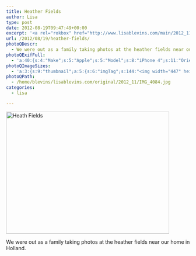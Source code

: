 ```yaml
---
title: Heather Fields
author: Lisa
type: post
date: 2012-08-19T09:47:49+00:00
excerpt: '<a rel="rokbox" href="http://www.lisablevins.com/main/2012_11/IMG_4084.jpg" title="Heath Fields"><img width="447" height="334" alt="Heath Fields" src="http://www.lisablevins.com/thumbnail/2012_11/IMG_4084.jpg" class="photoQexcerpt photoQLinkImg" /></a>'
url: /2012/08/19/heather-fields/
photoQDescr:
  - We were out as a family taking photos at the heather fields near our home in Holland.
photoQExifFull:
  - 'a:40:{s:4:"Make";s:5:"Apple";s:5:"Model";s:8:"iPhone 4";s:11:"Orientation";s:17:"1: Normal (0 deg)";s:11:"xResolution";s:26:"72 dots per ResolutionUnit";s:11:"yResolution";s:26:"72 dots per ResolutionUnit";s:14:"ResolutionUnit";s:4:"Inch";s:8:"Software";s:12:"Camera 3.0.2";s:8:"DateTime";s:19:"2012:08:19 10:47:49";s:12:"HostComputer";s:24:"iPhone (iPhone OS 5.1.1)";s:12:"ExposureTime";s:9:"1/529 sec";s:7:"FNumber";s:5:"f/2.8";s:15:"ExposureProgram";s:7:"Program";s:15:"ISOSpeedRatings";s:2:"80";s:11:"ExifVersion";s:12:"version 2.21";s:16:"DateTimeOriginal";s:19:"2012:08:19 10:47:49";s:17:"DateTimedigitized";s:19:"2012:08:19 10:47:49";s:17:"ShutterSpeedValue";s:9:"1/529 sec";s:13:"ApertureValue";s:5:"f/2.8";s:15:"BrightnessValue";s:15:"7.9476334340383";s:12:"MeteringMode";s:4:"Spot";s:5:"Flash";s:8:"No Flash";s:11:"FocalLength";s:7:"3.85 mm";s:15:"SubjectLocation";s:4:"1869";s:15:"FlashPixVersion";s:9:"version 1";s:10:"ColorSpace";s:4:"sRGB";s:14:"ExifImageWidth";s:11:"2592 pixels";s:15:"ExifImageHeight";s:11:"1936 pixels";s:13:"SensingMethod";s:35:"Unknown: One Chip Color Area Sensor";s:9:"SceneType";s:1:"1";s:12:"ExposureMode";s:1:"0";s:12:"WhiteBalance";s:1:"0";s:16:"SceneCaptureMode";s:1:"0";s:9:"Sharpness";s:1:"2";s:20:"FocalLength35mmEquiv";s:0:"";s:7:"NumTags";s:1:"5";s:18:"Latitude Reference";s:1:"N";s:8:"Latitude";s:7:"52.3805";s:19:"Longitude Reference";s:1:"E";s:9:"Longitude";s:15:"5.9966666666667";s:4:"Time";s:8:"48:47:10";}'
photoQImageSizes:
  - 'a:3:{s:9:"thumbnail";a:5:{s:6:"imgTag";s:144:"<img width="447" height="334" alt="Heath Fields" src="http://www.lisablevins.com/thumbnail/2012_11/IMG_4084.jpg" class="PhotoQImg" />";s:6:"imgUrl";s:68:"http://www.lisablevins.com/thumbnail/2012_11/IMG_4084.jpg";s:7:"imgPath";s:71:"/home/blevins/lisablevins.com/thumbnail/2012_11/IMG_4084.jpg";s:8:"imgWidth";s:3:"447";s:9:"imgHeight";s:3:"334";}s:4:"main";a:5:{s:6:"imgTag";s:139:"<img width="700" height="523" alt="Heath Fields" src="http://www.lisablevins.com/main/2012_11/IMG_4084.jpg" class="PhotoQImg" />";s:6:"imgUrl";s:63:"http://www.lisablevins.com/main/2012_11/IMG_4084.jpg";s:7:"imgPath";s:66:"/home/blevins/lisablevins.com/main/2012_11/IMG_4084.jpg";s:8:"imgWidth";s:3:"700";s:9:"imgHeight";s:3:"523";}s:8:"original";a:5:{s:6:"imgTag";s:145:"<img width="2592" height="1936" alt="Heath Fields" src="http://www.lisablevins.com/original/2012_11/IMG_4084.jpg" class="PhotoQImg" />";s:6:"imgUrl";s:67:"http://www.lisablevins.com/original/2012_11/IMG_4084.jpg";s:7:"imgPath";s:70:"/home/blevins/lisablevins.com/original/2012_11/IMG_4084.jpg";s:8:"imgWidth";s:4:"2592";s:9:"imgHeight";s:4:"1936";}}'
photoQPath:
  - /home/blevins/lisablevins.com/original/2012_11/IMG_4084.jpg
categories:
  - lisa

---
```

<a rel="lightbox" href="http://www.lisablevins.com/main/2012_11/IMG_4084.jpg" title="Heath Fields"><img width="447" height="334" alt="Heath Fields" src="http://www.lisablevins.com/thumbnail/2012_11/IMG_4084.jpg" class="photoQcontent photoQLinkImg" /></a>

<div class="photoQDescr">
  We were out as a family taking photos at the heather fields near our home in Holland.
</div>